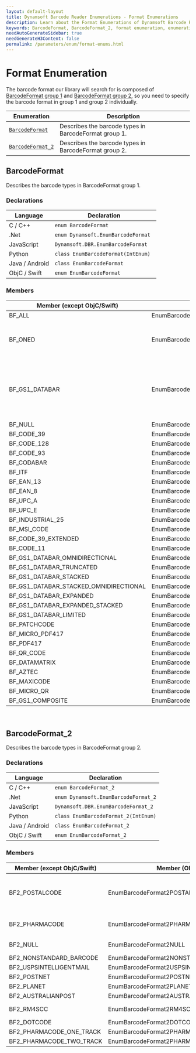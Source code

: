 ```yaml
---
layout: default-layout
title: Dynamsoft Barcode Reader Enumerations - Format Enumerations
description: Learn about the Format Enumerations of Dynamsoft Barcode Reader in detail.
keywords: BarcodeFormat, BarcodeFormat_2, format enumeration, enumeration
needAutoGenerateSidebar: true
needGenerateH3Content: false
permalink: /parameters/enum/format-enums.html
---
```



# Format Enumeration
The barcode format our library will search for is composed of [BarcodeFormat group 1](#barcodeformat) and [BarcodeFormat group 2](#barcodeformat_2), so you need to specify the barcode format in group 1 and group 2 individually.

| Enumeration | Description |
|-------------|-------------|
| [`BarcodeFormat`](#barcodeformat) | Describes the barcode types in BarcodeFormat group 1. |
| [`BarcodeFormat_2`](#barcodeformat_2) | Describes the barcode types in BarcodeFormat group 2. |

## BarcodeFormat
Describes the barcode types in BarcodeFormat group 1. 

### Declarations

| Language | Declaration |
| -------- | ----------- |
| C / C++ | `enum BarcodeFormat` |
| .Net | `enum Dynamsoft.EnumBarcodeFormat ` |
| JavaScript | `Dynamsoft.DBR.EnumBarcodeFormat` |
| Python | `class EnumBarcodeFormat(IntEnum)` |
| Java / Android | `class EnumBarcodeFormat` |
| ObjC / Swift | `enum EnumBarcodeFormat` |

### Members

| Member (except ObjC/Swift) | Member (ObjC) | Member (Swift) | Value | Description |
| -------------------------- | ------------- | -------------- | ----- | ----------- |
| BF_ALL | EnumBarcodeFormatALL | ALL | 0xFE3FFFFF | All supported formats in [BarcodeFormat group 1](#barcodeformat). |
| BF_ONED | EnumBarcodeFormatONED  | ONED | 0x003007FF | Combined value of BF_CODABAR, BF_CODE_128, BF_CODE_39, BF_CODE_39_Extended, BF_CODE_93, BF_EAN_13, BF_EAN_8, INDUSTRIAL_25, BF_ITF, BF_UPC_A, BF_UPC_E, BF_MSI_CODE, BF_CODE_11. |
| BF_GS1_DATABAR | EnumBarcodeFormatGS1DATABAR | GS1DATABAR | 0x0003F800 | Combined value of BF_GS1_DATABAR_OMNIDIRECTIONAL, BF_GS1_DATABAR_TRUNCATED, BF_GS1_DATABAR_STACKED, BF_GS1_DATABAR_STACKED_OMNIDIRECTIONAL, BF_GS1_DATABAR_EXPANDED, BF_GS1_DATABAR_EXPANDED_STACKED, BF_GS1_DATABAR_LIMITED. |
| BF_NULL | EnumBarcodeFormatNULL | NULL | 0x00 | No barcode format in [BarcodeFormat group 1](#barcodeformat). |
| BF_CODE_39 | EnumBarcodeFormatCODE39 | CODE39 | 0x01 | Code 39 |
| BF_CODE_128 | EnumBarcodeFormatCODE128 | CODE128 | 0x02 | Code 128 |
| BF_CODE_93 | EnumBarcodeFormatCODE93 | CODE93 | 0x04 | Code 93 |
| BF_CODABAR | EnumBarcodeFormatCODABAR | CODABAR | 0x08 | Codabar |
| BF_ITF  | EnumBarcodeFormatITF | ITF | 0x10 | ITF |
| BF_EAN_13 | EnumBarcodeFormatEAN13 | EAN13 | 0x20 | EAN-13 |
| BF_EAN_8 | EnumBarcodeFormatEAN8 | EAN8 | 0x40 | EAN-8 |
| BF_UPC_A | EnumBarcodeFormatUPCA | UPCA | 0x80 | UPC-A |
| BF_UPC_E | EnumBarcodeFormatUPCE | UPCE | 0x100 | UPC-E |
| BF_INDUSTRIAL_25 | EnumBarcodeFormatINDUSTRIAL | INDUSTRIAL | 0x200 | Industrial 2 of 5 |
| BF_MSI_CODE | EnumBarcodeFormatMSICODE | MSICODE | 0x100000 | MSI Code |
| BF_CODE_39_EXTENDED | EnumBarcodeFormatCODE39EXTENDED | CODE39EXTENDED | 0x400 | Code 39 Extended |
| BF_CODE_11 | EnumBarcodeFormatCODE11 | CODE11 | 0x200000 | Code 11 |
| BF_GS1_DATABAR_OMNIDIRECTIONAL | EnumBarcodeFormatGS1DATABAROMNIDIRECTIONAL | GS1DATABAROMNIDIRECTIONAL | 0x800 | GS1 Databar Omnidirectional |
| BF_GS1_DATABAR_TRUNCATED | EnumBarcodeFormatGS1DATABARTRUNCATED | GS1DATABARTRUNCATED | 0x1000 | GS1 Databar Truncated |
| BF_GS1_DATABAR_STACKED | EnumBarcodeFormatGS1DATABARSTACKED | GS1DATABARSTACKED | 0x2000 | GS1 Databar Stacked |
| BF_GS1_DATABAR_STACKED_OMNIDIRECTIONAL | EnumBarcodeFormatGS1DATABARSTACKEDOMNIDIRECTIONAL | GS1DATABARSTACKEDOMNIDIRECTIONAL | 0x4000 | GS1 Databar Stacked Omnidirectional |
| BF_GS1_DATABAR_EXPANDED | EnumBarcodeFormatGS1DATABAREXPANDED | GS1DATABAREXPANDED | 0x8000 | GS1 Databar Expanded |
| BF_GS1_DATABAR_EXPANDED_STACKED | EnumBarcodeFormatGS1DATABAREXPANDEDSTACKED | GS1DATABAREXPANDEDSTACKED | 0x10000 | GS1 Databar Expanded Stacked |
| BF_GS1_DATABAR_LIMITED | EnumBarcodeFormatGS1DATABARLIMITED | GS1DATABARLIMITED | 0x20000 | GS1 Databar Limited |
| BF_PATCHCODE | EnumBarcodeFormatPATCHCODE | PATCHCODE | 0x00040000 | Patch code |
| BF_MICRO_PDF417 | EnumBarcodeFormatMICROPDF417 | MICROPDF417 | 0x00080000 | Micro PDF417 |
| BF_PDF417 | EnumBarcodeFormatPDF417 | PDF417 | 0x02000000 | PDF417 |
| BF_QR_CODE | EnumBarcodeFormatQRCODE | QRCODE  | 0x04000000 | QRCode |
| BF_DATAMATRIX | EnumBarcodeFormatDATAMATRIX | DATAMATRIX | 0x08000000 | DataMatrix |
| BF_AZTEC | EnumBarcodeFormatAZTEC | AZTEC | 0x10000000 | AZTEC |
| BF_MAXICODE | EnumBarcodeFormatMAXICODE | MAXICODE | 0x20000000 | MAXICODE |
| BF_MICRO_QR | EnumBarcodeFormatMICROQR | MICROQR | 0x40000000 | Micro QR Code |
| BF_GS1_COMPOSITE | EnumBarcodeFormatGS1COMPOSITE | GS1COMPOSITE | -2147483648 | GS1 Composite Code |

&nbsp;

## BarcodeFormat_2

Describes the barcode types in BarcodeFormat group 2.

### Declarations

| Language | Declaration |
| -------- | ----------- |
| C / C++ | `enum BarcodeFormat_2` |
| .Net | `enum Dynamsoft.EnumBarcodeFormat_2` |
| JavaScript | `Dynamsoft.DBR.EnumBarcodeFormat_2` |
| Python | `class EnumBarcodeFormat_2(IntEnum)` |
| Java / Android | `class EnumBarcodeFormat_2` |
| ObjC / Swift | `enum EnumBarcodeFormat_2` |

### Members

| Member (except ObjC/Swift) | Member (ObjC) | Member (Swift) | Value | Description |
| -------------------------- | ------------- | -------------- | ----- | ----------- |
| BF2_POSTALCODE | EnumBarcodeFormat2POSTALCODE | POSTALCODE | 0x01F00000 | Combined value of BF2_USPSINTELLIGENTMAIL, BF2_POSTNET, BF2_PLANET, BF2_AUSTRALIANPOST, BF2_RM4SCC. |
| BF2_PHARMACODE | EnumBarcodeFormat2PHARMACODE | PHARMACODE | 0x0C | Combined value of BF2_PHARMACODE_ONE_TRACK, BF2_PHARMACODE_TWO_TRACK. |
| BF2_NULL | EnumBarcodeFormat2NULL | NULL | 0x00 | No barcode format in [BarcodeFormat group 2](#barcodeformat_2). |
| BF2_NONSTANDARD_BARCODE | EnumBarcodeFormat2NONSTANDARDBARCODE | NONSTANDARDBARCODE | 0x01 | Nonstandard barcode |
| BF2_USPSINTELLIGENTMAIL | EnumBarcodeFormat2USPSINTELLIGENTMAIL | USPSINTELLIGENTMAIL | 0x00100000 | USPS Intelligent Mail |
| BF2_POSTNET | EnumBarcodeFormat2POSTNET | POSTNET | 0x00200000 | Postnet |
| BF2_PLANET | EnumBarcodeFormat2PLANET | PLANET | 0x00400000 | Planet |
| BF2_AUSTRALIANPOST | EnumBarcodeFormat2AUSTRALIANPOST | AUSTRALIANPOST | 0x00800000 | Australian Post |
| BF2_RM4SCC | EnumBarcodeFormat2RM4SCC | RM4SCC | 0x01000000 | Royal Mail 4-State Customer Barcode |
| BF2_DOTCODE | EnumBarcodeFormat2DOTCODE | DOTCODE | 0x02 | DotCode |
| BF2_PHARMACODE_ONE_TRACK | EnumBarcodeFormat2PHARMACODE_ONE_TRACK | PHARMACODE_ONE_TRACK | 0x04 | Pharmacode One-Track |
| BF2_PHARMACODE_TWO_TRACK | EnumBarcodeFormat2PHARMACODE_TWO_TRACK | PHARMACODE_TWO_TRACK | 0x08 | Pharmacode Two-Track |
